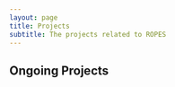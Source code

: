 ```yaml
---
layout: page
title: Projects
subtitle: The projects related to ROPES
---
```


<!-- The ROPES steering committee members are active in international research on robotics software engineering. Below we have collected interesting related probjects for you. -->

## Ongoing Projects
